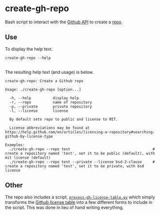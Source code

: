 # create-gh-repo

Bash script to interact with the [Github API](https://developer.github.com/v3/) to create a [repo](https://developer.github.com/v3/repos/).

## Use

To display the help text.

```
create-gh-repo --help
```

<br/>
The resulting help text (and usage) is below.

```
create-gh-repo: Create a Github repo

Usage: ./create-gh-repo [option...]

  -h, --help          display help
  -r, --repo          name of repository
  -p, --private       private repository
  -l, --license       license

  By default sets repo to public and license to MIT.

  License abbreviations may be found at https://help.github.com/en/articles/licensing-a-repository#searching-github-by-license-type

Examples:
  ./create-gh-repo --repo test                                      # create a repository named 'test', set it to be public (default), with mit license (default)
  ./create-gh-repo --repo test --private --license bsd-2-clause     # create a repository named 'test', set it to be private, with bsd license
```

## Other

The repo also includes a script, [`process-gh-license-table.py`](https://github.com/curtisalexander/create-gh-repo/blob/master/utility/process-gh-license-table.py) which simply transforms the [Github license table](https://help.github.com/en/articles/licensing-a-repository#searching-github-by-license-type) into a few different forms to include in the script. This was done in lieu of hand writing everything.
